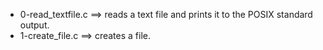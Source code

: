 - 0-read_textfile.c ==>	reads a text file and prints it to the POSIX standard output.
- 1-create_file.c ==>	creates a file.

